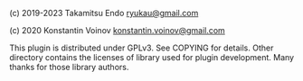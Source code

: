 (c) 2019-2023 Takamitsu Endo <ryukau@gmail.com>

(c) 2020 Konstantin Voinov <konstantin.voinov@gmail.com>

This plugin is distributed under GPLv3. See COPYING for details. Other directory contains the licenses of library used for plugin development. Many thanks for those library authors.
